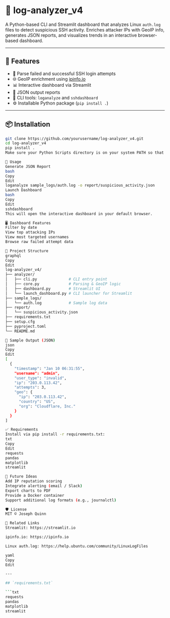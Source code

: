 # 🔐 log-analyzer_v4

A Python-based CLI and Streamlit dashboard that analyzes Linux `auth.log` files to detect suspicious SSH activity. Enriches attacker IPs with GeoIP info, generates JSON reports, and visualizes trends in an interactive browser-based dashboard.

---

## 🚀 Features

- 🔎 Parse failed and successful SSH login attempts  
- 🌐 GeoIP enrichment using [ipinfo.io](https://ipinfo.io)  
- 📊 Interactive dashboard via Streamlit  
- 📁 JSON output reports  
- 🧰 CLI tools: `loganalyze` and `sshdashboard`  
- ⚙️ Installable Python package (`pip install .`)

---

## 📦 Installation

```bash
git clone https://github.com/yourusername/log-analyzer_v4.git
cd log-analyzer_v4
pip install .
Make sure your Python Scripts directory is on your system PATH so that loganalyze and sshdashboard are recognized.

🧪 Usage
Generate JSON Report
bash
Copy
Edit
loganalyze sample_logs/auth.log -o report/suspicious_activity.json
Launch Dashboard
bash
Copy
Edit
sshdashboard
This will open the interactive dashboard in your default browser.

🖥 Dashboard Features
Filter by date
View top attacking IPs
View most targeted usernames
Browse raw failed attempt data

📂 Project Structure
graphql
Copy
Edit
log-analyzer_v4/
├── analyzer/
│   ├── cli.py              # CLI entry point
│   ├── core.py             # Parsing & GeoIP logic
│   ├── dashboard.py        # Streamlit UI
│   └── launch_dashboard.py # CLI launcher for Streamlit
├── sample_logs/
│   └── auth.log            # Sample log data
├── report/
│   └── suspicious_activity.json
├── requirements.txt
├── setup.cfg
├── pyproject.toml
└── README.md

📄 Sample Output (JSON)
json
Copy
Edit
[
  {
    "timestamp": "Jan 10 06:31:55",
    "username": "admin",
    "user_type": "invalid",
    "ip": "203.0.113.42",
    "attempts": 3,
    "geo": {
      "ip": "203.0.113.42",
      "country": "US",
      "org": "Cloudflare, Inc."
    }
  }
]

✅ Requirements
Install via pip install -r requirements.txt:
txt
Copy
Edit
requests
pandas
matplotlib
streamlit

🧠 Future Ideas
Add IP reputation scoring
Integrate alerting (email / Slack)
Export charts to PDF
Provide a Docker container
Support additional log formats (e.g., journalctl)

🛡 License
MIT © Joseph Quinn

📎 Related Links
Streamlit: https://streamlit.io

ipinfo.io: https://ipinfo.io

Linux auth.log: https://help.ubuntu.com/community/LinuxLogFiles

yaml
Copy
Edit

---

## `requirements.txt`

```txt
requests
pandas
matplotlib
streamlit